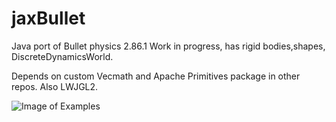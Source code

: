 # jaxBullet
Java port of Bullet physics 2.86.1
Work in progress, has rigid bodies,shapes, DiscreteDynamicsWorld.

Depends on custom Vecmath and Apache Primitives package in other repos. Also LWJGL2.

![Image of Examples](https://github.com/gregeryb/bullet4java/blob/master/bullet4java.png?raw=true)

